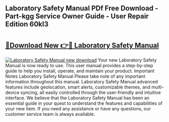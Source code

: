 ## Laboratory Safety Manual PDf Free Download - Part-kgg Service Owner Guide - User Repair Edition 60kl3

# <h2><a href="http://bc21634.oget.top/?id=Laboratory+Safety+Manual">🔗Download New 👉🔴 Laboratory Safety Manual</a></h2>

[![Laboratory Safety Manual new download](https://i.imgur.com/5g1atiW.png)](http://bc21634.oget.top/?id=Laboratory+Safety+Manual)
Your new Laboratory Safety Manual is now ready to use. This user manual provides a step-by-step guide to help you install, operate, and maintain your product. Important Notes Laboratory Safety Manual Please take note of any important information throughout this manual. Laboratory Safety Manual advanced features include geolocation, smart alerts, customizable themes, and multi-device syncing, all easily controlled through the user-friendly and intuitive interface. We believe that the Laboratory Safety Manual has been an essential guide in your quest to understand the features and capabilities of your new item. If you need any assistance or have any questions, our customer service team is always available.
